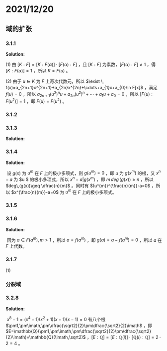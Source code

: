 # 2021/12/20

## 域的扩张

### 3.1.1

**Solution:**

(1) 由 $[K:F]=[K:F(\alpha)]\cdot[F(\alpha):F]$ ，且 $[K:F]$ 为素数，$[F(\alpha):F]\neq 1$ ，得 $[K:F(\alpha)]=1$ ，所以 $K=F(u)$ 。

(2) 由于 $u\in K$ 为 $F$ 上奇次代数元，所以 $\exist \, f(x)=a_{2n+1}x^{2n+1}+a_{2n}x^{2n}+\cdots+a_{1}x+a_{0}\in F[x]$ ，满足 $f(u)=0$ ，所以 $a_{2n+1}(u^{2})^{n}u+a_{2n}(u^{2})^{n}+\cdots+a_{1}u+a_{0}=0$ ，所以 $[F(u):F(u^{2})]=1$ ，即 $F(u)=F(u^{2})$ 。

### 3.1.2

### 3.1.3

**Solution:**

### 3.1.4

**Solution:**

​	 设 $g(x)$ 为 $u^{m}$ 在 $F$ 上的极小多项式，则 $g(u^{m})=0$ ，即 $u$ 为 $g(x^{m})$ 的根，又 $x^{n}-a$ 为 $u $ 的极小多项式，所以 $x^{n}-a\big|g(x^{m})$ ，即 $m\,deg\, (g(x))\geq n$ ，所以 $deg\,(g(x))\geq \dfrac{n}{m}$ 。同时有 $(u^{m})^{\frac{n}{m}}-a=0$ ，所以 $x^{\frac{n}{m}}-a=0$ 为 $u^{m}$ 在 $F$ 上的极小多项式。

### 3.1.5

### 3.1.6

**Solution:**

​	 因为 $a\in F(a^{m}),m>1$ ，所以 $a=f(a^{m})$ ，即 $g(a)=a-f(a^{m})=0$ ，所以 $a$ 在 $F$ 上代数。

### 3.1.7

(1) 

### 分裂域

### 3.2.8

**Solution:**

​	 $x^{8}-1=(x^{4}+1)(x^{2}+1)(x+1)(x-1)=0$ 有八个根 $\pm1,\pm\imath,\pm\dfrac{\sqrt2}{2}\pm\dfrac{\sqrt2}{2}\imath$ ，即 $E=\mathbb{Q}(\pm1,\pm\imath,\pm\dfrac{\sqrt2}{2}\pm\dfrac{\sqrt2}{2}\imath)=\mathbb{Q}(\imath,\sqrt2)$ ，$[E:\mathbb{Q}]=[E:\mathbb{Q}(i)]\cdot[\mathbb{Q}(i):\mathbb{Q}]=2\cdot2=4$ 。